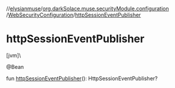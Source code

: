 //[elysianmuse](../../../index.md)/[org.darkSolace.muse.securityModule.configuration](../index.md)
/[WebSecurityConfiguration](index.md)/[httpSessionEventPublisher](http-session-event-publisher.md)

# httpSessionEventPublisher

[jvm]\

@Bean

fun [httpSessionEventPublisher](http-session-event-publisher.md)(): HttpSessionEventPublisher?
